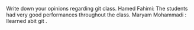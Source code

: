 Write down your opinions regarding git class.
Hamed Fahimi: The students had very good performances throughout the class. 
Maryam Mohammadi : Ilearned abit git .